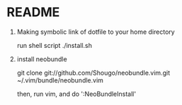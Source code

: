 README
====

1) Making symbolic link of dotfile to your home directory

	run shell script
	./install.sh

2) install neobundle
 
    git clone git://github.com/Shougo/neobundle.vim.git ~/.vim/bundle/neobundle.vim

	then, run vim, and do ':NeoBundleInstall'



